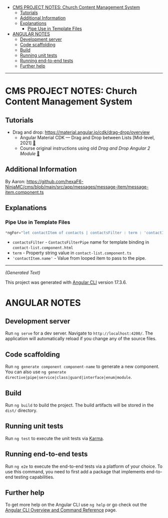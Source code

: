 - [CMS PROJECT NOTES: Church Content Management System](#cms-project-notes-church-content-management-system)
  - [Tutorials](#tutorials)
  - [Additional Information](#additional-information)
  - [Explanations](#explanations)
    - [Pipe Use in Template Files](#pipe-use-in-template-files)
- [ANGULAR NOTES](#angular-notes)
  - [Development server](#development-server)
  - [Code scaffolding](#code-scaffolding)
  - [Build](#build)
  - [Running unit tests](#running-unit-tests)
  - [Running end-to-end tests](#running-end-to-end-tests)
  - [Further help](#further-help)

---

# CMS PROJECT NOTES: Church Content Management System

## Tutorials

- Drag and drop: https://material.angular.io/cdk/drag-drop/overview
  - Angular Material CDK — Drag and Drop between Lists [Mid-level, 2021] [🔗](https://youtu.be/O489gFEoj-o)
  - Course original instructions using old *Drag and Drop Angular 2 Module* [🔗](https://byui.instructure.com/courses/294156/pages/w08-assignment-instructions#Install-the-Drag-and-Drop-Angular-2-Module)

## Additional Information

By Aaron: https://github.com/hexaF6-NinjaMC/cms/blob/main/src/app/messages/message-item/message-item.component.ts

## Explanations

### Pipe Use in Template Files

```ts
*ngFor="let contactItem of contacts | contactsFilter : term : 'contactItem.name' "
```

- `contactsFilter` - `ContactsFilterPipe` name for template binding in `contact-list.component.html`
- `term` - Property string value in `contact-list.component.ts`
- `'contactItem.name'` - Value from looped item to pass to the pipe.

---

*(Generated Text)*

This project was generated with [Angular CLI](https://github.com/angular/angular-cli) version 17.3.6.

# ANGULAR NOTES

## Development server

Run `ng serve` for a dev server. Navigate to `http://localhost:4200/`. The application will automatically reload if you change any of the source files.

## Code scaffolding

Run `ng generate component component-name` to generate a new component. You can also use `ng generate directive|pipe|service|class|guard|interface|enum|module`.

## Build

Run `ng build` to build the project. The build artifacts will be stored in the `dist/` directory.

## Running unit tests

Run `ng test` to execute the unit tests via [Karma](https://karma-runner.github.io).

## Running end-to-end tests

Run `ng e2e` to execute the end-to-end tests via a platform of your choice. To use this command, you need to first add a package that implements end-to-end testing capabilities.

## Further help

To get more help on the Angular CLI use `ng help` or go check out the [Angular CLI Overview and Command Reference](https://angular.io/cli) page.
